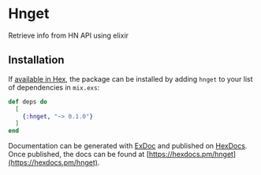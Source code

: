 # Hnget

Retrieve info from HN API using elixir

## Installation

If [available in Hex](https://hex.pm/docs/publish), the package can be installed
by adding `hnget` to your list of dependencies in `mix.exs`:

```elixir
def deps do
  [
    {:hnget, "~> 0.1.0"}
  ]
end
```

Documentation can be generated with [ExDoc](https://github.com/elixir-lang/ex_doc)
and published on [HexDocs](https://hexdocs.pm). Once published, the docs can
be found at [https://hexdocs.pm/hnget](https://hexdocs.pm/hnget).

